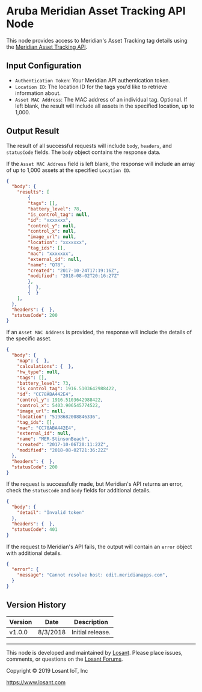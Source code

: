 # Aruba Meridian Asset Tracking API Node

This node provides access to Meridian's Asset Tracking tag details using the [Meridian Asset Tracking API](https://docs.meridianapps.com/article/354-asset-tracking-api).

## Input Configuration

* `Authentication Token`: Your Meridian API authentication token.
* `Location ID`: The location ID for the tags you'd like to retrieve information about.
* `Asset MAC Address`: The MAC address of an individual tag. Optional. If left blank, the result will include all assets in the specified location, up to 1,000.

## Output Result

The result of all successful requests will include `body`, `headers`, and `statusCode` fields. The `body` object contains the response data.

If the `Asset MAC Address` field is left blank, the response will include an array of up to 1,000 assets at the specified `Location ID`.

```json
{
  "body": {
    "results": [
        {
        "tags": [],
        "battery_level": 78,
        "is_control_tag": null,
        "id": "xxxxxxx",
        "control_y": null,
        "control_x": null,
        "image_url": null,
        "location": "xxxxxxx",
        "tag_ids": [],
        "mac": "xxxxxxx",
        "external_id": null,
        "name": "QT8",
        "created": "2017-10-24T17:19:16Z",
        "modified": "2018-08-02T20:16:27Z"
        },
        {  },
        {  }
    ],
  },
  "headers": {  },
  "statusCode": 200
}
```

If an `Asset MAC Address` is provided, the response will include the details of the specific asset.

```json
{
  "body": {
    "map": {  },
    "calculations": {  },
    "hw_type": null,
    "tags": [],
    "battery_level": 73,
    "is_control_tag": 1916.5103642988422,
    "id": "CC78ABA442E4",
    "control_y": 1916.5103642988422,
    "control_x": 5403.906545774522,
    "image_url": null,
    "location": "5198682008846336",
    "tag_ids": [],
    "mac": "CC78ABA442E4",
    "external_id": null,
    "name": "MER-StinsonBeach",
    "created": "2017-10-06T20:11:22Z",
    "modified": "2018-08-02T21:36:22Z"
  },
  "headers": {  },
  "statusCode": 200
}
```

If the request is successfully made, but Meridian's API returns an error, check the `statusCode` and `body` fields for additional details.

```json
{
  "body": {
    "detail": "Invalid token"
  },
  "headers": {  },
  "statusCode": 401
}
```

If the request to Meridian's API fails, the output will contain an `error` object with additional details.

```json
{
  "error": {
    "message": "Cannot resolve host: edit.meridianapps.com",
  }
}
```

## Version History

| Version | Date | Description |
| ------- | -------- | ---------------- |
| v1.0.0  | 8/3/2018 | Initial release. |

---

This node is developed and maintained by [Losant](https://www.losant.com). Please place issues, comments, or questions on the [Losant Forums](https://forums.losant.com).

Copyright © 2019 Losant IoT, Inc

<https://www.losant.com>